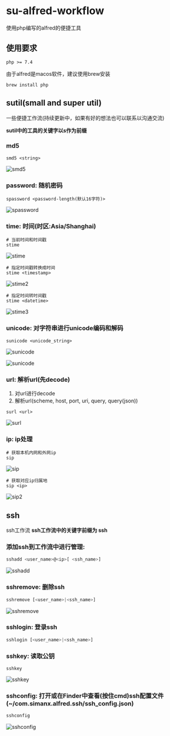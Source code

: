 # su-alfred-workflow
使用php编写的alfred的便捷工具

## 使用要求
```
php >= 7.4
```

由于alfred是macos软件，建议使用brew安装
```shell
brew install php
```

## sutil(small and super util)
一些便捷工作流(持续更新中，如果有好的想法也可以联系以沟通交流)

**sutil中的工具的关键字以s作为前缀**

### md5
```shell
smd5 <string>
```
![smd5](./imgs/smd5-example.jpg)

### password: 随机密码
```shell
spassword <password-length(默认16字符)>
```
![spassword](imgs/password-example.jpg)

### time: 时间(时区:Asia/Shanghai)
```shell
# 当前时间和时间戳
stime
```
![stime](imgs/stime-example.jpg)


```shell
# 指定时间戳转换成时间
stime <timestamp>
```
![stime2](imgs/stime-example2.jpg)

```shell
# 指定时间转时间戳
stime <datetime>
```
![stime3](imgs/stime-example3.jpg)

### unicode: 对字符串进行unicode编码和解码
```shell
sunicode <unicode_string>
```

![sunicode](imgs/sunicode-example.jpg)

![sunicode](imgs/sunicode-example2.jpg)

### url: 解析url(先decode)
1. 对url进行decode
2. 解析url(scheme, host, port, uri, query, query(json))

```shell
surl <url>
```

![surl](imgs/surl-example.jpg)

### ip: ip处理
```shell
# 获取本机内网和外网ip
sip
```
![sip](imgs/sip-example.jpg)

```shell
# 获取对应ip归属地
sip <ip>
```
![sip2](imgs/sip-example2.jpg)

## ssh
ssh工作流
**ssh工作流中的关键字前缀为 ssh**

### 添加ssh到工作流中进行管理:
```sh
sshadd <user_name>@<ip>[ <ssh_name>]
```

![sshadd](imgs/sshadd-example.jpg)

### sshremove: 删除ssh
```sh
sshremove [<user_name>|<ssh_name>]
```

![sshremove](imgs/sshremove-example.jpg)

### sshlogin: 登录ssh
```sh
sshlogin [<user_name>|<ssh_name>]
```

### sshkey: 读取公钥
```shell
sshkey
```
![sshkey](imgs/sshkey-example.jpg)

### sshconfig: 打开或在Finder中查看(按住cmd)ssh配置文件(~/com.simanx.alfred.ssh/ssh_config.json)
```sh
sshconfig
```
![sshconfig](imgs/sshconfig-example.jpg)

